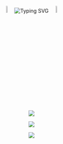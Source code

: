 <p align="center">
  <img src="https://github.com/user-attachments/assets/420d31a4-3707-4ad2-a490-73451a9b4575" width="7%" >
  <img src="https://readme-typing-svg.demolab.com?font=Fira+Code&pause=1000&center=true&vCenter=true&color=3b96dc&width=400&lines=Hello+there!;Welcome+to+my+profile!;" alt="Typing SVG" />
  <img src="https://github.com/user-attachments/assets/420d31a4-3707-4ad2-a490-73451a9b4575" width="7%">
</p>
<p align="center">
  <img src="https://github-readme-stats.vercel.app/api?username=craigf-svg&show_icons=true&theme=algolia" />
</p>
<p align="center">
  <img src="https://github-readme-stats.vercel.app/api/top-langs/?username=craigf-svg&theme=algolia&size_weight=0.5&count_weight=0.5" />
</p>
<p align="center">
  <img id="preview" src="https://komarev.com/ghpvc/?username=craigf-svg&color=grey">
</p>
